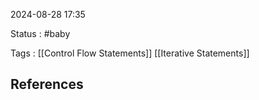 2024-08-28 17:35

Status : #baby 

Tags : [[Control Flow Statements]] [[Iterative Statements]]



## **References** 

